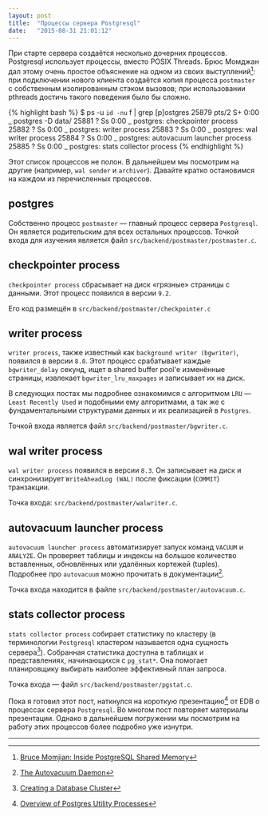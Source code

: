 ```yaml
---
layout: post
title:  "Процессы сервера Postgresql"
date:   "2015-08-31 21:01:12"
---
```


При старте сервера создаётся несколько дочерних процессов.
Postgresql использует процессы, вместо POSIX Threads.
Брюс Момджан дал этому очень простое объяснение на одном из своих выступлений[^pgopen-momjian]:
при подключении нового клиента создаётся копия процесса ``postmaster`` с собственным изолированным стэком вызовов;
при использовании pthreads достичь такого поведения было бы сложно.

{% highlight bash %}
$ ps -u `id -nu` f | grep [p]ostgres
25879 pts/2    S+     0:00      \_ postgres -D data/
25881 ?        Ss     0:00          \_ postgres: checkpointer process
25882 ?        Ss     0:00          \_ postgres: writer process
25883 ?        Ss     0:00          \_ postgres: wal writer process
25884 ?        Ss     0:00          \_ postgres: autovacuum launcher process
25885 ?        Ss     0:00          \_ postgres: stats collector process
{% endhighlight %}

Этот список процессов не полон.
В дальнейшем мы посмотрим на другие (например, ``wal sender`` и ``archiver``).
Давайте кратко остановимся на каждом из перечисленных процессов.

## postgres

Собственно процесс ``postmaster`` &mdash; главный процесс сервера ``Postgresql``.
Он является родительским для всех остальных процессов.
Точкой входа для изучения является файл ``src/backend/postmaster/postmaster.c``.

## checkpointer process

``checkpointer process`` сбрасывает на диск &laquo;грязные&raquo; страницы с данными.
Этот процесс появился в версии ``9.2``.

Его код размещён в ``src/backend/postmaster/checkpointer.c``

## writer process

``writer process``, также известный как ``background writer (bgwriter)``, появился в версии ``8.0``.
Этот процесс срабатывает каждые ``bgwriter_delay`` секунд,
ищет в shared buffer pool'е изменённые страницы,
извлекает ``bgwriter_lru_maxpages`` и записывает их на диск.

В следующих постах мы подробнее ознакомимся с алгоритмом ``LRU`` &mdash; ``Least Recently Used`` и подобными ему алгоритмами,
а так же с фундаментальными структурами данных и их реализацией в ``Postgres``.

Точкой входа является файл ``src/backend/postmaster/bgwriter.c``.

## wal writer process

``wal writer process`` появился в версии ``8.3``.
Он записывает на диск и синхронизирует ``WriteAheadLog (WAL)`` после фиксации (``COMMIT``) транзакции.

Точка входа: ``src/backend/postmaster/walwriter.c``.

## autovacuum launcher process

``autovacuum launcher process`` автоматизирует запуск команд ``VACUUM`` и ``ANALYZE``.
Он проверяет таблицы и индексы на большое количество вставленных, обновлённых или удалённых кортежей (tuples).
Подробнее про ``autovacuum`` можно прочитать в документации[^doc-autovacuum].

Точка входа находится в файле ``src/backend/postmaster/autovacuum.c``.

## stats collector process

``stats collector process`` собирает статистику по кластеру (в терминологии ``Postgresql`` кластером называется одна сущность сервера[^pg-cluster]).
Собранная статистика доступна в таблицах и представлениях, начинающихся с ``pg_stat*``.
Она помогает планировщику выбирать наиболее эффективный план запроса.

Точка входа &mdash; файл ``src/backend/postmaster/pgstat.c``.

Пока я готовил этот пост, наткнулся на короткую презентацию[^edb-slides] от EDB о процессах сервера ``Postgresql``.
Во многом пост повторяет материалы презентации. Однако в дальнейшем погружении мы посмотрим на работу этих процессов более подробно уже изнутри.

---

[^pgopen-momjian]: [Bruce Momjian: Inside PostgreSQL Shared Memory](https://youtu.be/Nwk-UfjlUn8?t=964)
[^pg-cluster]: [Creating a Database Cluster](http://www.postgresql.org/docs/devel/static/creating-cluster.html)
[^doc-autovacuum]: [The Autovacuum Daemon](http://www.postgresql.org/docs/devel/static/routine-vacuuming.html#AUTOVACUUM)
[^edb-slides]: [Overview of Postgres Utility Processes](http://www.slideshare.net/EnterpriseDB/overviewutilityprocesses-finalaug222013)
